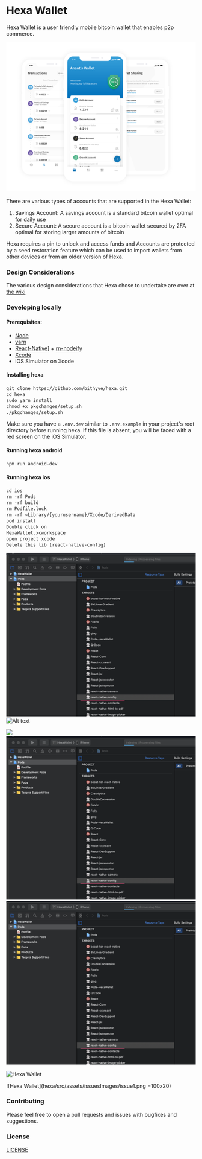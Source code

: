 # Hexa Wallet

Hexa Wallet is a user friendly mobile bitcoin wallet that enables p2p commerce.

![Hexa Wallet](hexa.png)
   
There are various types of accounts that are supported in the Hexa Wallet:

1. Savings Account: A savings account is a standard bitcoin wallet optimal for daily use
2. Secure Account: A secure account is a bitcoin wallet secured by 2FA optimal for storing larger amounts of bitcoin  
   
Hexa requires a pin to unlock and access funds and Accounts are protected by a seed restoration feature which can be used to import wallets from other devices or from an older version of Hexa.

### Design Considerations

The various design considerations that Hexa chose to undertake are over at [the wiki](https://github.com/thecryptobee/Hexa-Wallet/wiki/Design-Considerations)

### Developing locally

#### Prerequisites:
- [Node](https://nodejs.org/en/)
- [yarn](https://www.npmjs.com/package/yarn)
- [React-Native](https://www.npmjs.com/package/react-native)] + [rn-nodeify](https://www.npmjs.com/package/rn-nodeify)
- [Xcode](https://developer.apple.com/xcode/)
- iOS Simulator on Xcode

#### Installing hexa
```
git clone https://github.com/bithyve/hexa.git
cd hexa
sudo yarn install
chmod +x pkgchanges/setup.sh
./pkgchanges/setup.sh
```

Make sure you have a `.env.dev` similar to `.env.example` in your project's root directory before running hexa. If this file is absent, you will be faced with a red screen on the iOS Simulator.

#### Running hexa android
```
npm run android-dev
```
     
#### Running hexa ios    
            
```
cd ios
rm -rf Pods
rm -rf build   
rm Podfile.lock 
rm -rf ~Library/{yourusername}/Xcode/DerivedData
pod install      
Double click on 
HexaWallet.xcworkspace   
open project xcode 
Delete this lib (react-native-config)
```      
![Alt text](/src/assets/issuesImages/issue1.png?raw=true "Optional Title")
![Alt text](/../HelpingIssues/src/assets/issuesImages/issue1.png?raw=true "OptionalTitle")

<img src="https://github.com/bithyve/hexa/tree/HelpingIssues/src/assets/issuesImages/issue1.png">  
<img src="/src/assets/issuesImages/issue1.png">  
<img src="src/assets/issuesImages/issue1.png">  

![Hexa Wallet](https://github.com/bithyve/hexa/tree/HelpingIssues/src/assets/issuesImages/issue1.png)  

![Hexa Wallet](hexa/src/assets/issuesImages/issue1.png =100x20)  
     
            

### Contributing
Please feel free to open a pull requests and issues with bugfixes and suggestions.
  
### License  
[LICENSE](LICENSE)
